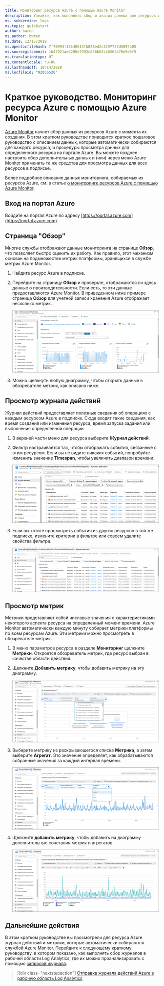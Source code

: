 ```yaml
---
title: Мониторинг ресурса Azure с помощью Azure Monitor
description: Узнайте, как выполнять сбор и анализ данных для ресурсов Azure в Azure Monitor.
ms. subservice: logs
ms.topic: quickstart
author: bwren
ms.author: bwren
ms.date: 12/15/2019
ms.openlocfilehash: 7f70994f35148614fb048ed2c3297727d5099b05
ms.sourcegitcommit: 1b47921ae4298e7992c856b82cb8263470e9e6f9
ms.translationtype: HT
ms.contentlocale: ru-RU
ms.lasthandoff: 10/14/2020
ms.locfileid: "92056520"
---
```

# <a name="quickstart-monitor-an-azure-resource-with-azure-monitor"></a>Краткое руководство. Мониторинг ресурса Azure с помощью Azure Monitor
[Azure Monitor](../overview.md) начнет сбор данных из ресурсов Azure с момента их создания. В этом кратком руководстве приводится краткое пошаговое руководство с описанием данных, которые автоматически собираются для каждого ресурса, и процедуры просмотра данных для определенного ресурса на портале Azure. Вы можете позднее настроить сбор дополнительных данных и (или) через меню Azure Monitor применить те же средства для просмотра данных для всех ресурсов в подписке.

Более подробное описание данных мониторинга, собираемых из ресурсов Azure, см. в статье [о мониторинге ресурсов Azure с помощью Azure Monitor](../insights/monitor-azure-resource.md).


## <a name="sign-in-to-azure-portal"></a>Вход на портал Azure

Войдите на портал Azure по адресу [https://portal.azure.com](https://portal.azure.com). 


## <a name="overview-page"></a>Страница "Обзор"
Многие службы отображают данные мониторинга на странице **Обзор**, что позволяет быстро оценить их работу. Как правило, этот механизм основан на подмножестве метрик платформы, хранящихся в службе метрик Azure Monitor.

1. Найдите ресурс Azure в подписке.
2. Перейдите на страницу **Обзор** и проверьте, отображаются ли здесь данные о производительности. Если есть, то эти данные предоставляются Azure Monitor. В приведенном ниже примере страница **Обзор** для учетной записи хранения Azure отображает несколько метрик.

    ![Страница "Обзор"](media/quick-monitor-azure-resource/overview.png)

3. Можно щелкнуть любую диаграмму, чтобы открыть данные в обозревателе метрик, как описано ниже.

## <a name="view-the-activity-log"></a>Просмотр журнала действий
Журнал действий предоставляет полезные сведения об операциях с каждым ресурсом Azure в подписке. Сюда входят такие сведения, как время создания или изменения ресурса, время запуска задания или выполнения определенной операции.

1. В верхней части меню для ресурса выберите **Журнал действий**.
2. Фильтр настраивается так, чтобы отображать события, связанные с этим ресурсом. Если вы не видите никаких событий, попробуйте изменить значение **Timespan**, чтобы увеличить диапазон времени.

    ![Снимок экрана: на портале Azure отображается журнал действий для ресурса, в котором показан список операций для ресурса, созданного с использованием критерия фильтрации по умолчанию.](media/quick-monitor-azure-resource/activity-log-resource.png)

4. Если вы хотите просмотреть события из других ресурсов в той же подписке, измените критерии в фильтре или совсем удалите свойства фильтра.

    ![Снимок экрана: на портале Azure отображается журнал действий для ресурса, в котором показан список операций для ресурса, созданного с использованием измененного критерия фильтрации.](media/quick-monitor-azure-resource/activity-log-all.png)



## <a name="view-metrics"></a>Просмотр метрик
Метрики представляют собой числовые значения с характеристиками некоторого аспекта ресурса на определенный момент времени. Azure Monitor автоматически каждую минуту собирает метрики платформы по всем ресурсам Azure. Эти метрики можно просмотреть в обозревателе метрик.

1. В меню параметров ресурса в разделе **Мониторинг** щелкните **Метрики**. Откроется обозреватель метрик, где ресурс выбран в качестве области действия.
2. Щелкните **Добавить метрику**, чтобы добавить метрику на эту диаграмму.
   
   ![Снимок экрана: на портале Azure отображается обозреватель метрик с метриками для ресурса. Открыт раскрывающийся список "Метрика" для добавления новых метрик.](media/quick-monitor-azure-resource/metrics-explorer-01.png)
   
4. Выберите метрику из раскрывающегося списка **Метрика**, а затем выберите **Агрегат**. Это значение определяет, как обрабатываются собранные значения за каждый интервал времени.

    ![Снимок экрана: на портале Azure отображается обозреватель метрик с метриками для ресурса. Открыт раскрывающийся список "Агрегат", и выбран вариант "Среднее".](media/quick-monitor-azure-resource/metrics-explorer-02.png)

5. Щелкните **добавить метрику**, чтобы добавить на диаграмму дополнительные сочетания метрик и агрегатов.

    ![Снимок экрана: на портале Azure отображается обозреватель метрик с метриками для ресурса.](media/quick-monitor-azure-resource/metrics-explorer-03.png)



## <a name="next-steps"></a>Дальнейшие действия
В этом кратком руководстве вы просмотрели для ресурса Azure журнал действий и метрики, которые автоматически собираются службой Azure Monitor. Перейдите к следующему краткому руководству, в котором показано, как выполнять сбор журналов в рабочей области Log Analytics, где их можно проанализировать с помощью [запросов журнала](../log-query/log-query-overview.md).

> [!div class="nextstepaction"]
> [Отправка журнала действий Azure в рабочую область Log Analytics](https://docs.microsoft.com/azure/azure-monitor/learn/quick-collect-activity-log-portal)

